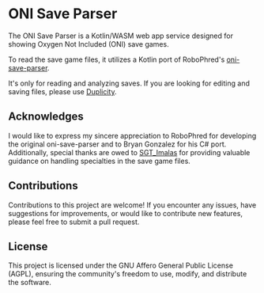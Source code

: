 # ONI Save Parser

The ONI Save Parser is a Kotlin/WASM web app service designed for
showing Oxygen Not Included (ONI) save games.

To read the save game files, it utilizes a Kotlin port
of RoboPhred's [oni-save-parser](https://github.com/RoboPhred/oni-save-parser).

It's only for reading and analyzing saves.
If you are looking for editing and saving files, please use [Duplicity](https://robophred.github.io/oni-duplicity/#/).

## Acknowledges

I would like to express my sincere appreciation to RoboPhred for developing
the original oni-save-parser and to Bryan Gonzalez for his C# port.
Additionally, special thanks are owed to [SGT_Imalas](https://github.com/Sgt-Imalas) for
providing valuable guidance on handling specialties in the save game files.

## Contributions

Contributions to this project are welcome! If you encounter any issues,
have suggestions for improvements, or would like to contribute new features,
please feel free to submit a pull request.

## License

This project is licensed under the GNU Affero General Public License (AGPL),
ensuring the community's freedom to use, modify, and distribute the software.
